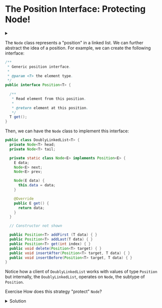 # The Position Interface: Protecting Node!

<div id="outcomes"><details><summary></summary>

* Describe the role of Position abstraction.

</details></div>

The `Node` class represents a "position" in a linked list. We can further abstract the idea of a position. For example, we can create the following interface:

```java
/** 
 * Generic position interface.
 * 
 * @param <T> the element type.
 */
public interface Position<T> {
  
  /** 
   * Read element from this position.
   * 
   * @return element at this position.
   */
  T get();
}
```

Then, we can have the `Node` class to implement this interface:

```java
public class DoublyLinkedList<T> {
  private Node<T> head;
  private Node<T> tail;

  private static class Node<E> implements Position<E> {
    E data;
    Node<E> next;
    Node<E> prev;

    Node(E data) {
      this.data = data;
    }

    @Override
    public E get() {
      return data;
    }
  }

  // Constructor not shown

  public Position<T> addFirst (T data) { }
  public Position<T> addLast(T data) { }
  public Position<T> get(int index) { }
  public void delete(Position<T> target) { }
  public void insertAfter(Position<T> target, T data) { }
  public void insertBefore(Position<T> target, T data) { }
}
```

Notice how a client of `DoublyLinkedList` works with values of type `Position` but internally, the `DoublyLinkedList`, operates on `Node`, the subtype of `Position`.

<span class="tag">Exercise</span> How does this strategy "protect" `Node`?

<details class="solution" data-release="Oct 4, 2023 17:00:00">
<summary>Solution</summary>

A client who receives a value of type `Position` have one operation at their disposal: `get`, which returns the data stored at that position. However, they will not directly access `data` or `next`/`prev` reference variables.

</details>

